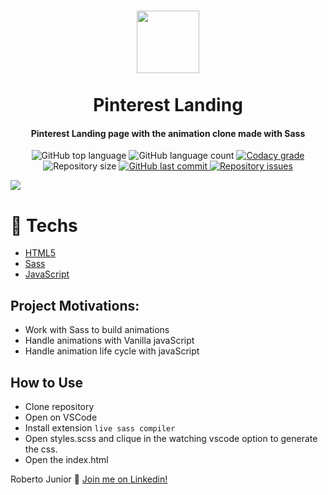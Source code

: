 <h1 align="center">
    <img src="https://imagens-revista-pro.vivadecora.com.br/uploads/2017/07/pinterest-como-usar-1-300x300.png" width="100px" /><br>
    <br>
 Pinterest Landing
</h1>

<h4 align="center">
Pinterest Landing  page with the animation clone made with Sass
</h4>
<p align="center">
  <img alt="GitHub top language" src="https://img.shields.io/github/languages/top/robertokbr/PinterestHomePage.svg">

  <img alt="GitHub language count" src="https://img.shields.io/github/languages/count/robertokbr/PinterestHomePage.svg">

  <a href="https://www.codacy.com/app/robertokbr/PinterestHomePage?utm_source=github.com&amp;utm_medium=referral&amp;utm_content=robertokbr/PinterestHomePage&amp;utm_campaign=Badge_Grade">
    <img alt="Codacy grade" src="https://img.shields.io/codacy/grade/1b577a07dda843aba09f4bc55d1af8fc.svg">
  </a>

  <img alt="Repository size" src="https://img.shields.io/github/repo-size/robertokbr/PinterestHomePage.svg">
  <a href="https://github.com/robertokbr/PinterestHomePage/commits/master">
    <img alt="GitHub last commit" src="https://img.shields.io/github/last-commit/robertokbr/PinterestHomePage.svg">
  </a>

  <a href="https://github.com/robertokbr/PinterestHomePage/issues">
    <img alt="Repository issues" src="https://img.shields.io/github/issues/robertokbr/PinterestHomePage.svg">
  </a>
</p>


 <img src="https://github.com/robertokbr/PinterestHomePage/blob/master/.Github/Pinterest%20Home%20Clone.gif" with="100%"/>
 
 


# 🚧 Techs

- [HTML5]()
- [Sass]()
- [JavaScript]()

## Project Motivations:
- Work with Sass to build animations
- Handle animations with Vanilla javaScript
- Handle animation life cycle with javaScript

## How to Use
* Clone repository
* Open on VSCode 
* Install extension ```live sass compiler```
* Open styles.scss and clique in the watching vscode option to generate the css.
* Open the index.html

Roberto Junior :wave: [Join me on Linkedin!](https://www.linkedin.com/in/robertojrcdc/)


